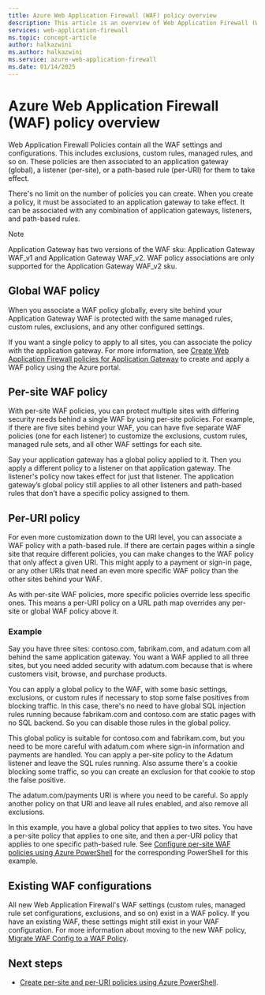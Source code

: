 ```yaml
---
title: Azure Web Application Firewall (WAF) policy overview
description: This article is an overview of Web Application Firewall (WAF) global, per-site, and per-URI policies.
services: web-application-firewall
ms.topic: concept-article
author: halkazwini
ms.author: halkazwini
ms.service: azure-web-application-firewall
ms.date: 01/14/2025
---
```


# Azure Web Application Firewall (WAF) policy overview

Web Application Firewall Policies contain all the WAF settings and configurations. This includes exclusions, custom rules, managed rules, and so on. These policies are then associated to an application gateway (global), a listener (per-site), or a path-based rule (per-URI) for them to take effect.

There's no limit on the number of policies you can create. When you create a policy, it must be associated to an application gateway to take effect. It can be associated with any combination of application gateways, listeners, and path-based rules.

> [!Note]
> Application Gateway has two versions of the WAF sku: Application Gateway WAF_v1 and Application Gateway WAF_v2. WAF policy associations are only supported for the Application Gateway WAF_v2 sku.

## Global WAF policy

When you associate a WAF policy globally, every site behind your Application Gateway WAF is protected with the same managed rules, custom rules, exclusions, and any other configured settings.

If you want a single policy to apply to all sites, you can associate the policy with the application gateway. For more information, see [Create Web Application Firewall policies for Application Gateway](create-waf-policy-ag.md) to create and apply a WAF policy using the Azure portal. 

## Per-site WAF policy

With per-site WAF policies, you can protect multiple sites with differing security needs behind a single WAF by using per-site policies. For example, if there are five sites behind your WAF, you can have five separate WAF policies (one for each listener) to customize the exclusions, custom rules, managed rule sets, and all other WAF settings for each site.

Say your application gateway has a global policy applied to it. Then you apply a different policy to a listener on that application gateway. The listener's policy now takes effect for just that listener. The application gateway’s global policy still applies to all other listeners and path-based rules that don't have a specific policy assigned to them.

## Per-URI policy

For even more customization down to the URI level, you can associate a WAF policy with a path-based rule. If there are certain pages within a single site that require different policies, you can make changes to the WAF policy that only affect a given URI. This might apply to a payment or sign-in page, or any other URIs that need an even more specific WAF policy than the other sites behind your WAF.

As with per-site WAF policies, more specific policies override less specific ones. This means a per-URI policy on a URL path map overrides any per-site or global WAF policy above it.

### Example

Say you have three sites: contoso.com, fabrikam.com, and adatum.com all behind the same application gateway. You want a WAF applied to all three sites, but you need added security with adatum.com because that is where customers visit, browse, and purchase products.

You can apply a global policy to the WAF, with some basic settings, exclusions, or custom rules if necessary to stop some false positives from blocking traffic. In this case, there's no need to have global SQL injection rules running because fabrikam.com and contoso.com are static pages with no SQL backend. So you can disable those rules in the global policy.

This global policy is suitable for contoso.com and fabrikam.com, but you need to be more careful with adatum.com where sign-in information and payments are handled. You can apply a per-site policy to the Adatum listener and leave the SQL rules running. Also assume there's a cookie blocking some traffic, so you can create an exclusion for that cookie to stop the false positive. 

The adatum.com/payments URI is where you need to be careful. So apply another policy on that URI and leave all rules enabled, and also remove all exclusions.

In this example, you have a global policy that applies to two sites. You have a per-site policy that applies to one site, and then a per-URI policy that applies to one specific path-based rule. See [Configure per-site WAF policies using Azure PowerShell](per-site-policies.md) for the corresponding PowerShell for this example.

## Existing WAF configurations

All new Web Application Firewall's WAF settings (custom rules, managed rule set configurations, exclusions, and so on) exist in a WAF policy. If you have an existing WAF, these settings might still exist in your WAF configuration. For more information about moving to the new WAF policy, [Migrate WAF Config to a WAF Policy](./migrate-policy.md). 


## Next steps

- [Create per-site and per-URI policies using Azure PowerShell](per-site-policies.md).
